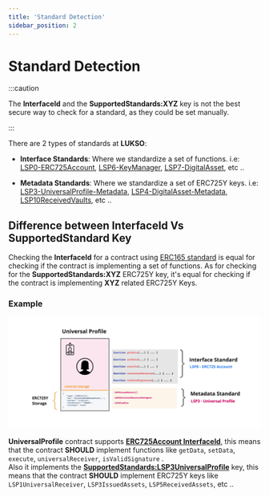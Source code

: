 ```yaml
---
title: 'Standard Detection'
sidebar_position: 2
---
```


# Standard Detection

:::caution

The **InterfaceId** and the **SupportedStandards:XYZ** key is not the best secure way to check for a standard, as they could be set manually.

:::

There are 2 types of standards at **LUKSO**:

- **Interface Standards**: Where we standardize a set of functions. i.e: [LSP0-ERC725Account](./universal-profile/01-lsp0-erc725account.md), [LSP6-KeyManager](./universal-profile/04-lsp6-key-manager.md), [LSP7-DigitalAsset](./nft-2.0/02-LSP7-Digital-Asset.md), etc ..

- **Metadata Standards**: Where we standardize a set of ERC725Y keys. i.e: [LSP3-UniversalProfile-Metadata](./universal-profile/03-lsp3-universal-profile-metadata.md), [LSP4-DigitalAsset-Metadata](https://github.com/lukso-network/LIPs/blob/main/LSPs/LSP-4-DigitalAsset-Metadata.md), [LSP10ReceivedVaults](https://github.com/lukso-network/LIPs/blob/main/LSPs/LSP-10-ReceivedVaults.md), etc ..

## Difference between InterfaceId Vs SupportedStandard Key


Checking the **InterfaceId** for a contract using [ERC165 standard](https://eips.ethereum.org/EIPS/eip-165) is equal for checking if the contract is implementing a set of functions. As for checking for the **SupportedStandards:XYZ** ERC725Y key, it's equal for checking if the contract is implementing **XYZ** related ERC725Y Keys.

### Example

![Interface and metadata standards](../../static/img/standard-detection.jpeg)


**UniversalProfile** contract supports **[ERC725Account InterfaceId](./smart-contracts/interface-ids)**, this means that the contract **SHOULD** implement functions like `getData`, `setData`, `execute`, `universalReceiver`, `isValidSignature` .    
Also it implements the **[SupportedStandards:LSP3UniversalProfile](./universal-profile/lsp3-universal-profile-metadata#supportedstandardslsp3universalprofile)** key, this means that the contract **SHOULD** implement ERC725Y keys like `LSP1UniversalReceiver`, `LSP3IssuedAssets`, `LSP5ReceivedAssets`, etc ..
